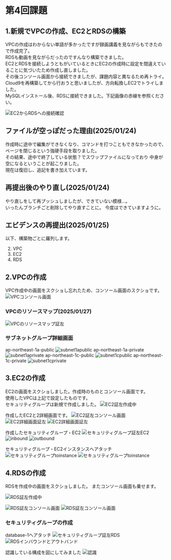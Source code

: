 # 第4回課題

## 1.新規でVPCの作成、EC2とRDSの構築
VPCの作成はわからない単語が多かったですが録画講義を見ながらもできたので作成完了。<br>
RDSも動画を見ながらだったのですんなり構築できました。<br>
EC2とRDSを接続しようともがいているときにEC2の作成時に設定を間違えていることに気づいたため作成し直しました。<br>
その後コンソール画面から接続できましたが、課題内容と異なるため再トライ。<br>
Cloud9を再構築してから行おうと思いましたが、方向転換しEC2でトライしました。<br>
MySQLインストール後、RDSに接続できました。下記画像の赤線を参照ください。

![EC2からRDSへの接続確認](images/4-1.PNG)


## ファイルが空っぽだった理由(2025/01/24)
作成時に途中で編集ができなくなり、コマンドを打つこともできなかったので、
ページを閉じるという強硬手段を取りました。<br>
その結果、途中で終了している状態？でスワップファイルになっており
中身が空になるということが起こりました。  
現在は復旧し、追記を書き加えています。


## 再提出後のやり直し(2025/01/24)
やり直しをして再プッシュしましたが、できていない模様…。<br>
いったんブランチごと削除してやり直すことに。
今度はできていますように。


## エビデンスの再提出(2025/01/25)
以下、構築物ごとに羅列します。

2. VPC
3. EC2
4. RDS

## 2.VPCの作成
VPC作成中の画面をスクショし忘れたため、コンソール画面のスクショです。
![VPCコンソール画面](images/4-2VPC.PNG)

### VPCのリソースマップ(2025/01/27)
![VPCのリソースマップ証左](images/4-10VPCresourcemap.PNG)

### サブネットグループ詳細画面
ap-northeast-1a-public
![subnet1apublic](images/4-15subnet1apiblic.PNG)
ap-northeast-1a-private
![subnet1aprivate](images/4-16subnet1aprivate.PNG)
ap-northeast-1c-public
![subnet1cpublic](images/4-17subnet1cpiblic.PNG)
ap-northeast-1c-private
![subnet1cprivate](images/4-17subnet1cprivate.PNG)




## 3.EC2の作成
EC2の画面をスクショしました。作成時のものとコンソール画面です。<br>
使用したVPCは上記で設定したものです。<br>
セキュリティグループは新規で作成しました。
![EC2証左作成中](images/4-3EC2.png)

作成したEC2と2詳細画面です。
![EC2証左コンソール画面](images/4-4EC2.PNG)
![EC2詳細画面証左](images/4-11EC2detail.PNG)
![EC2詳細画面証左](images/4-12EC2detail.PNG)


作成したセキュリティグループ・EC2
![セキュリティグループ証左EC2](images/4-7security-EC2.png)
![inbound](images/4-18securitygruop-in.PNG)
![outbound](images/4-19securitygruop-out.PNG)

セキュリティグループ・EC2インスタンスへアタッチ
![セキュリティグループtoinstance](images/4-9security-instances.PNG)
![セキュリティグループtoinstance](images/4-20securitygruoptoinstance.png)
  
## 4.RDSの作成
RDSを作成中の画面をスクショしました。
またコンソール画面も乗せます。

![RDS証左作成中](images/4-5RDS.PNG)

![RDS証左コンソール画面](images/4-13RDSdetail.PNG)
![RDS証左コンソール画面](images/4-14RDSdetail.PNG)


### セキュリティグループの作成
database-1へアタッチ
![セキュリティグループ証左RDS](images/4-8security-database-1.PNG)
![RDSインバウンドとアウトバンド](images/4-22securitygrouptodatabase1.PNG)
	
認識している構成を図にしてみました
![認識](images/4-0create.PNG)



